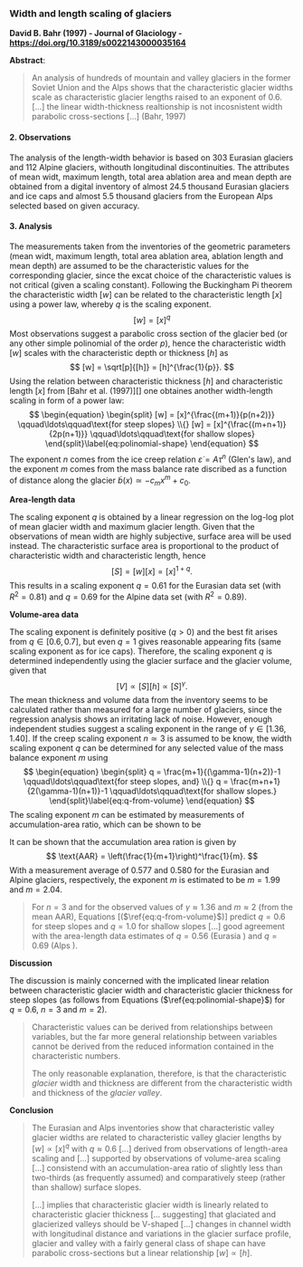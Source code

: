 ### Width and length scaling of glaciers

**David B. Bahr (1997) - Journal of Glaciology - https://doi.org/10.3189/s0022143000035164**

**Abstract**:

> An analysis of hundreds of mountain and valley glaciers in the former Soviet Union and the Alps shows that the characteristic glacier widths scale as characteristic glacier lengths raised to an exponent of 0.6. [...] the linear width-thickness realtionship is not incosnistent width parabolic cross-sections [...] (Bahr, 1997)

#### 2. Observations

The analysis of the length-width behavior is based on 303 Eurasian glaciers and 112 Alpine glaciers, withouth longitudinal discontinuities. The attributes of mean widt, maximum length, total area ablation area and mean depth are obtained from a digital inventory of almost 24.5 thousand Eurasian glaciers and ice caps and almost 5.5 thousand glaciers from the European Alps selected based on given accuracy.

#### 3. Analysis

The measurements taken from the inventories of the geometric parameters (mean widt, maximum length, total area ablation area, ablation length and mean depth) are assumed to be the characteristic values for the corresponding glacier, since the excat choice of the characteristic values is not critical (given a scaling constant). Following the Buckingham Pi theorem the characteristic width $[w]$ can be related to the characteristic length $[x]$ using a power law, whereby $q$ is the scaling exponent.
$$
[w] = [x]^q
$$
Most observations suggest a parabolic cross section of the glacier bed (or any other simple polinomial of the order $p$), hence the characteristic width $[w]$ scales with the characteristic depth or thickness $[h]$  as
$$
[w] = \sqrt[p]{[h]} = [h]^{\frac{1}{p}}.
$$
Using the relation between characteristic thickness $[h]$ and characteristic length $[x]$ from [Bahr et al. (1997)][] one obtaines another width-length scaling in form of a power law:
$$
\begin{equation}
\begin{split}
[w] = [x]^{\frac{(m+1)}{p(n+2)}}
\qquad\ldots\qquad\text{for steep slopes}
\\{}
[w] = [x]^{\frac{(m+n+1)}{2p(n+1)}} \qquad\ldots\qquad\text{for shallow slopes}
\end{split}\label{eq:polinomial-shape}
\end{equation}
$$
The exponent $n$ comes from the ice creep relation $\dot{\varepsilon} = A\tau^n$ (Glen's law), and the exponent $m$ comes from the mass balance rate discribed as a function of distance along the glacier $\dot b(x) \simeq -c_mx^m + c_0$.

**Area-length data**

The scaling exponent $q$ is obtained by a linear regression on the log-log plot of mean glacier width and maximum glacier length. Given that the observations of mean width are highly subjective, surface area will be used instead. The characteristic surface area is proportional to the product of characteristic width and characteristic length, hence
$$
[S] = [w][x] = [x]^{1+q}.
$$
This results in a scaling exponent $q=0.61$ for the Eurasian data set (with $R^2 = 0.81$) and $q=0.69$ for the Alpine data set (with $R^2 = 0.89$).

**Volume-area data**

The scaling exponent is definitely positive ($q>0$) and the best fit arises from $q \in [0.6,0.7]$, but even $q=1$ gives reasonable appearing fits (same scaling exponent as for ice caps). Therefore, the scaling exponent $q$ is determined independently using the glacier surface and the glacier volume, given that
$$
[V]\propto[S][h]\propto[S]^\gamma.
$$
The mean thickness and volume data from the inventory seems to be calculated rather than measured for a large number of glaciers, since the regression analysis shows an irritating lack of noise. However, enough independent studies suggest a scaling exponent in the range of $\gamma \in [1.36, 1.40]$. If the creep scaling exponent $n\simeq 3$ is assumed to be know, the width scaling exponent $q$ can be determined for any selected value of the mass balance exponent $m$ using
$$
\begin{equation}
\begin{split}
q = \frac{m+1}{(\gamma-1)(n+2)}-1
\qquad\ldots\qquad\text{for steep slopes, and}
\\{}
q = \frac{m+n+1}{2(\gamma-1)(n+1)}-1
\qquad\ldots\qquad\text{for shallow slopes.}
\end{split}\label{eq:q-from-volume}
\end{equation}
$$
The scaling exponent $m$ can be estimated by measurements of accumulation-area ratio, which can be shown to be

It can be shown that the accumulation area ration is given by
$$
\text{AAR} = \left(\frac{1}{m+1}\right)^\frac{1}{m}.
$$
With a measurement average of 0.577 and 0.580 for the Eurasian and Alpine glaciers, respectively, the exponent $m$ is estimated to be $m=1.99$ and $m=2.04$.

> For $n = 3$ and for the observed values of $\gamma \approx 1.36$ and $m\approx2$ (from the mean AAR), Equations [($\ref{eq:q-from-volume}$)] predict $q = 0.6$ for steep slopes and $q = 1.0$ for shallow slopes [...] good agreement with the area-length data estimates of $q = 0.56$ (Eurasia ) and $q = 0.69$ (Alps ).

**Discussion**

The discussion is mainly concerned with the implicated linear relation between characteristic glacier width and characteristic glacier thickness for steep slopes (as follows from Equations ($\ref{eq:polinomial-shape}$) for $q=0.6$, $n=3$ and $m=2$). 

> Characteristic values can be derived from relationships between variables, but the far more general relationship between variables cannot be derived from the reduced information contained in the characteristic numbers.
>
> The only reasonable explanation, therefore, is that the characteristic *glacier* width and thickness are different from the characteristic width and thickness of the *glacier valley*.

**Conclusion**

> The Eurasian and Alps inventories show that characteristic valley glacier widths are related to characteristic valley glacier lengths by $[w]\propto[x]^q$ with $q\approx0.6$ [...] derived from observations of length-area scaling and [...] supported by observations of volume-area scaling [...] consistend with an accumulation-area ratio of slightly less than two-thirds (as frequently assumed) and comparatively steep (rather than shallow) surface slopes.
>
> [...] implies that characteristic glacier width is linearly related to characteristic glacier thickness [... suggesting] that glaciated and glacierized valleys should be V-shaped [...] changes in channel width with longitudinal distance and variations in the glacier surface profile, glacier and valley with a fairly general class of shape can have parabolic cross-sections but a linear relationship $[w]\propto[h]$.

